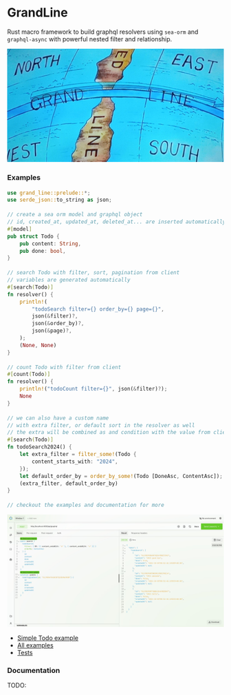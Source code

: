 # GrandLine

Rust macro framework to build graphql resolvers using `sea-orm` and `graphql-async` with powerful nested filter and relationship.

<p align="center">
  <img src="https://github.com/nongdan-dev/grand-line/blob/master/.md/banner.jpg?raw=true" alt="Grand Line One Piece"/>
</p>

### Examples

```rs
use grand_line::prelude::*;
use serde_json::to_string as json;

// create a sea orm model and graphql object
// id, created_at, updated_at, deleted_at... are inserted automatically
#[model]
pub struct Todo {
    pub content: String,
    pub done: bool,
}

// search Todo with filter, sort, pagination from client
// variables are generated automatically
#[search(Todo)]
fn resolver() {
    println!(
        "todoSearch filter={} order_by={} page={}",
        json(&filter)?,
        json(&order_by)?,
        json(&page)?,
    );
    (None, None)
}

// count Todo with filter from client
#[count(Todo)]
fn resolver() {
    println!("todoCount filter={}", json(&filter)?);
    None
}

// we can also have a custom name
// with extra filter, or default sort in the resolver as well
// the extra will be combined as and condition with the value from client
#[search(Todo)]
fn todoSearch2024() {
    let extra_filter = filter_some!(Todo {
        content_starts_with: "2024",
    });
    let default_order_by = order_by_some!(Todo [DoneAsc, ContentAsc]);
    (extra_filter, default_order_by)
}

// checkout the examples and documentation for more
```

<p align="center">
  <img src="https://github.com/nongdan-dev/grand-line/blob/master/.md/altair.jpg?raw=true" alt="Altair screenshot"/>
</p>

- [Simple Todo example](https://github.com/nongdan-dev/grand-line-examples/blob/master/simple_todo/src/main.rs)
- [All examples](https://github.com/nongdan-dev/grand-line-examples)
- [Tests](https://github.com/nongdan-dev/grand-line/blob/master/tests)

### Documentation

TODO:
